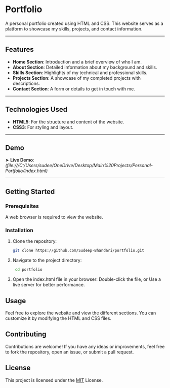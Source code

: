 # Portfolio 

A personal portfolio created using HTML and CSS. This website serves as a platform to showcase my skills, projects, and contact information.

---

## Features

- **Home Section**: Introduction and a brief overview of who I am.
- **About Section**: Detailed information about my background and skills.
- **Skills Section**: Highlights of my technical and professional skills.
- **Projects Section**: A showcase of my completed projects with descriptions.
- **Contact Section**: A form or details to get in touch with me.


---

## Technologies Used

- **HTML5**: For the structure and content of the website.
- **CSS3**: For styling and layout.

---

## Demo

➤ **Live Demo**: *(file:///C:/Users/sudee/OneDrive/Desktop/Main%20Projects/Personal-Portfolio/index.html)*

---

## Getting Started

### Prerequisites

A web browser is required to view the website.

### Installation

1. Clone the repository:
   ```bash
   git clone https://github.com/Sudeep-Bhandari/portfolio.git

2. Navigate to the project directory:
   ```bash
    cd portfolio

3. Open the index.html file in your browser:
   Double-click the file, or
   Use a live server for better performance.

## Usage
Feel free to explore the website and view the different sections. You can customize it by modifying the HTML and CSS files.


## Contributing
Contributions are welcome! If you have any ideas or improvements, feel free to fork the repository, open an issue, or submit a pull request.

## License
This project is licensed under the [MIT](https://choosealicense.com/licenses/mit/) License.

